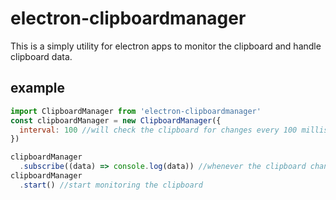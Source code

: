 # electron-clipboardmanager

This is a simply utility for electron apps to monitor the clipboard and handle clipboard data.

## example
```javascript
import ClipboardManager from 'electron-clipboardmanager'
const clipboardManager = new ClipboardManager({
  interval: 100 //will check the clipboard for changes every 100 milliseconds
})

clipboardManager
  .subscribe((data) => console.log(data)) //whenever the clipboard changes, listener will be called
clipboardManager
  .start() //start monitoring the clipboard
```
